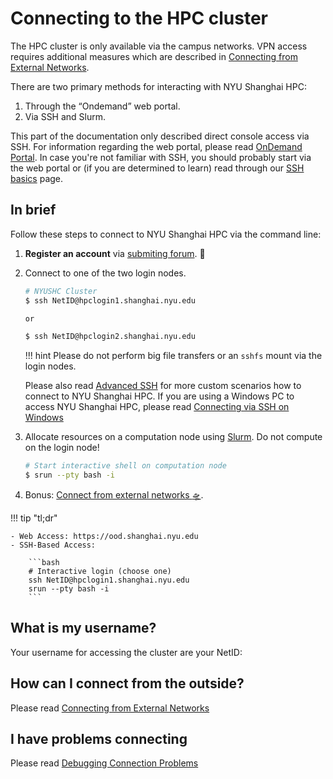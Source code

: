 # Connecting to the HPC cluster
The HPC cluster is only available via the campus networks.
VPN access requires additional measures which are described in [Connecting from External Networks](./from-external.md).

There are two primary methods for interacting with NYU Shanghai HPC:

1. Through the “Ondemand” web portal.
2. Via SSH and Slurm.

This part of the documentation only described direct console access via SSH.
For information regarding the web portal, please read [OnDemand Portal](../software/ondemand-overview.md).
In case you're not familiar with SSH, you should probably start via the web portal or (if you are determined to learn) read through our [SSH basics](ssh-basics.md) page.

## In brief
Follow these steps to connect to NYU Shanghai HPC via the command line:

1. **Register an account** via [submiting forum](https://nyu.service-now.com/sp?id=sc_cat_item&sys_id=b0fc230be498d6408b4d97a033492665). :memo: 
2. Connect to one of the two login nodes.
    
    ```bash
    # NYUSHC Cluster
    $ ssh NetID@hpclogin1.shanghai.nyu.edu

    or

    $ ssh NetID@hpclogin2.shanghai.nyu.edu
    ```

    !!! hint
         Please do not perform big file transfers or an `sshfs` mount via the login nodes. 

    Please also read [Advanced SSH](./advanced-ssh/overview.md) for more custom scenarios how to connect to NYU Shanghai HPC.
    If you are using a Windows PC to access NYU Shanghai HPC, please read [Connecting via SSH on Windows](./connecting-windows.md)

3. Allocate resources on a computation node using [Slurm](../slurm/overview.md). Do not compute on the login node!

    ```bash
    # Start interactive shell on computation node
    $ srun --pty bash -i
    ```

4. Bonus: [Connect from external networks :flying_saucer:](./from-external.md).

!!! tip "tl;dr"

    - Web Access: https://ood.shanghai.nyu.edu
    - SSH-Based Access:

        ```bash
        # Interactive login (choose one)
        ssh NetID@hpclogin1.shanghai.nyu.edu
        srun --pty bash -i
        ```

## What is my username?
Your username for accessing the cluster are your NetID:

## How can I connect from the outside?
Please read [Connecting from External Networks](./from-external.md)

## I have problems connecting
Please read [Debugging Connection Problems](./connection-problems.md)
